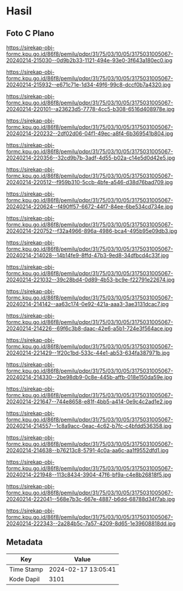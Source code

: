 # Hasil

## Foto C Plano

https://sirekap-obj-formc.kpu.go.id/86f8/pemilu/pdpr/31/75/03/10/05/3175031005067-20240214-215030--0d9b2b33-1121-494e-93e0-3f643a180ec0.jpg

https://sirekap-obj-formc.kpu.go.id/86f8/pemilu/pdpr/31/75/03/10/05/3175031005067-20240214-215932--e671c71e-1d34-49f6-99c8-dccf0b7a4320.jpg

https://sirekap-obj-formc.kpu.go.id/86f8/pemilu/pdpr/31/75/03/10/05/3175031005067-20240214-220101--a23623d5-7778-4cc5-b308-6516d408978e.jpg

https://sirekap-obj-formc.kpu.go.id/86f8/pemilu/pdpr/31/75/03/10/05/3175031005067-20240214-220232--2df02d06-04f1-49ec-a8f4-6b369541b804.jpg

https://sirekap-obj-formc.kpu.go.id/86f8/pemilu/pdpr/31/75/03/10/05/3175031005067-20240214-220356--32cd9b7b-3adf-4d55-b02a-c14e5d0d42e5.jpg

https://sirekap-obj-formc.kpu.go.id/86f8/pemilu/pdpr/31/75/03/10/05/3175031005067-20240214-220512--f959b310-5ccb-4bfe-a546-d38d76bad709.jpg

https://sirekap-obj-formc.kpu.go.id/86f8/pemilu/pdpr/31/75/03/10/05/3175031005067-20240214-220624--f490ff57-6672-44f7-84ee-6be534cd734e.jpg

https://sirekap-obj-formc.kpu.go.id/86f8/pemilu/pdpr/31/75/03/10/05/3175031005067-20240214-220752--f32a4966-896a-4986-bca4-495b95e09db3.jpg

https://sirekap-obj-formc.kpu.go.id/86f8/pemilu/pdpr/31/75/03/10/05/3175031005067-20240214-214028--14b14fe9-8ffd-47b3-9ed8-34dfbcd4c33f.jpg

https://sirekap-obj-formc.kpu.go.id/86f8/pemilu/pdpr/31/75/03/10/05/3175031005067-20240214-221032--39c28bd4-0d89-4b53-bc9e-f22791e22674.jpg

https://sirekap-obj-formc.kpu.go.id/86f8/pemilu/pdpr/31/75/03/10/05/3175031005067-20240214-214142--aa63c174-0e92-421a-aaa3-3ae3131dcac7.jpg

https://sirekap-obj-formc.kpu.go.id/86f8/pemilu/pdpr/31/75/03/10/05/3175031005067-20240214-214226--69f6c3b8-daac-42e6-a5b1-724e3f564ace.jpg

https://sirekap-obj-formc.kpu.go.id/86f8/pemilu/pdpr/31/75/03/10/05/3175031005067-20240214-221429--1f20c1bd-533c-44e1-ab53-634fa387971b.jpg

https://sirekap-obj-formc.kpu.go.id/86f8/pemilu/pdpr/31/75/03/10/05/3175031005067-20240214-214330--2be98db9-0c8e-445b-affb-018e150da59e.jpg

https://sirekap-obj-formc.kpu.go.id/86f8/pemilu/pdpr/31/75/03/10/05/3175031005067-20240214-221647--744e8658-e81f-4bb5-a414-0e9c4c2ad1e2.jpg

https://sirekap-obj-formc.kpu.go.id/86f8/pemilu/pdpr/31/75/03/10/05/3175031005067-20240214-214557--1c8a9acc-0eac-4c62-b7fc-c4bfdd536358.jpg

https://sirekap-obj-formc.kpu.go.id/86f8/pemilu/pdpr/31/75/03/10/05/3175031005067-20240214-214638--b76213c8-5791-4c0a-aa6c-aa1f9552dfd1.jpg

https://sirekap-obj-formc.kpu.go.id/86f8/pemilu/pdpr/31/75/03/10/05/3175031005067-20240214-221948--113c8434-3904-47f6-bf9a-c4e8b26818f5.jpg

https://sirekap-obj-formc.kpu.go.id/86f8/pemilu/pdpr/31/75/03/10/05/3175031005067-20240214-222041--568e7b3c-667e-4887-b6dd-68788d34f7ab.jpg

https://sirekap-obj-formc.kpu.go.id/86f8/pemilu/pdpr/31/75/03/10/05/3175031005067-20240214-222343--2a284b5c-7a57-4209-8d65-1e39608818dd.jpg


## Metadata

| Key        | Value               |
| ---------- | ------------------- |
| Time Stamp | 2024-02-17 13:05:41 |
| Kode Dapil | 3101                |



